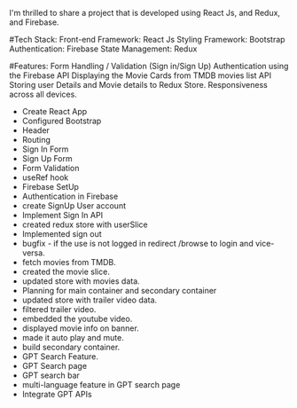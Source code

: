 I'm thrilled to share a project that is developed using React Js, and Redux, and Firebase.

#Tech Stack: 
Front-end Framework: React Js
Styling Framework: Bootstrap
Authentication: Firebase
State Management: Redux

#Features: 
Form Handling / Validation (Sign in/Sign Up)
Authentication using the Firebase API
Displaying the Movie Cards from TMDB movies list API
Storing user Details and Movie details to Redux Store.
Responsiveness across all devices.


- Create React App
- Configured Bootstrap
- Header
- Routing
- Sign In Form
- Sign Up Form
- Form Validation
- useRef hook
- Firebase SetUp
- Authentication in Firebase
- create SignUp User account
- Implement Sign In API
- created redux store with userSlice
- Implemented sign out
- bugfix - if the use is not logged in redirect /browse to login and vice-versa.
- fetch movies from TMDB.
- created the movie slice.
- updated store with movies data.
- Planning for main container and secondary container
- updated store with trailer video data.
- filtered trailer video.
- embedded the youtube video.
- displayed movie info on banner.
- made it auto play and mute.
- build secondary container.
- GPT Search Feature.
- GPT Search page
- GPT search bar
- multi-language feature in GPT search page
- Integrate GPT APIs
